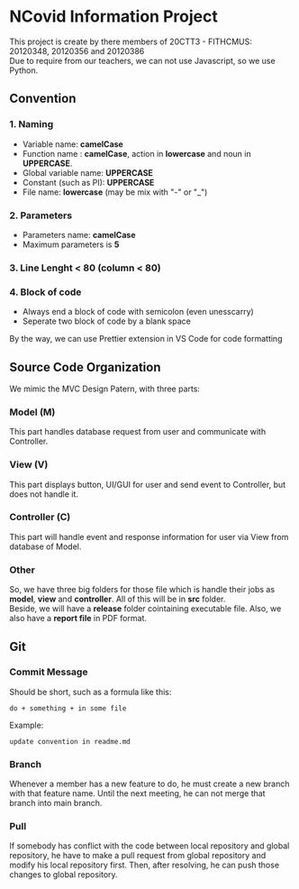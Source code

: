 # NCovid Information Project

This project is create by there members of 20CTT3 - FITHCMUS: 20120348, 20120356 and 20120386  
Due to require from our teachers, we can not use Javascript, so we use Python.

## Convention

### 1. Naming

- Variable name: **camelCase**
- Function name : **camelCase**, action in **lowercase** and noun in **UPPERCASE**.
- Global variable name: **UPPERCASE**
- Constant (such as PI): **UPPERCASE**
- File name: **lowercase** (may be mix with "-" or "\_")

### 2. Parameters

- Parameters name: **camelCase**
- Maximum parameters is **5**

### 3. Line Lenght **< 80** (column **< 80**)

### 4. Block of code

- Always end a block of code with semicolon (even unesscarry)
- Seperate two block of code by a blank space

By the way, we can use Prettier extension in VS Code for code formatting

## Source Code Organization

We mimic the MVC Design Patern, with three parts:

### Model (M)

This part handles database request from user and communicate with Controller.

### View (V)

This part displays button, UI/GUI for user and send event to Controller, but does not handle it.

### Controller (C)

This part will handle event and response information for user via View from database of Model.  

### Other
So, we have three big folders for those file which is handle their jobs as **model**, **view** and **controller**.
All of this will be in **src** folder.   
Beside, we will have a **release** folder cointaining executable file. Also, we also have a **report file** in PDF format.

## Git

### Commit Message
Should be short, such as a formula like this:  

`do + something + in some file`  

Example:  

`update convention in readme.md`

### Branch
Whenever a member has a new feature to do, he must create a new branch with that feature name. Until the next meeting, he can not merge that branch into main branch.

### Pull
If somebody has conflict with the code between local repository and global repository, he have to make a pull request from global repository and modify his local repository first. Then, after resolving, he can push those changes to global repository.
